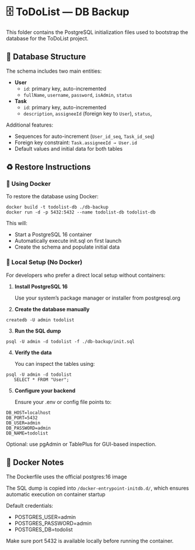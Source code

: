 # 🗄️ ToDoList — DB Backup

This folder contains the PostgreSQL initialization files used to bootstrap the database for the ToDoList project.

## 🧬 Database Structure

The schema includes two main entities:

- **User**
  - `id`: primary key, auto-incremented
  - `fullName`, `username`, `password`, `isAdmin`, `status`
- **Task**
  - `id`: primary key, auto-incremented
  - `description`, `assigneeId` (foreign key to `User`), `status`,

Additional features:

- Sequences for auto-increment (`User_id_seq`, `Task_id_seq`)
- Foreign key constraint: `Task.assigneeId → User.id`
- Default values and initial data for both tables

<a name="restore-instructions"></a>

## ♻️ Restore Instructions

### 🐳 Using Docker

To restore the database using Docker:

```
docker build -t todolist-db ./db-backup
docker run -d -p 5432:5432 --name todolist-db todolist-db
```

This will:

- Start a PostgreSQL 16 container
- Automatically execute init.sql on first launch
- Create the schema and populate initial data

### 🧪 Local Setup (No Docker)

For developers who prefer a direct local setup without containers:

1. **Install PostgreSQL 16**

   Use your system’s package manager or installer from postgresql.org

2. **Create the database manually**

```
createdb -U admin todolist
```

3. **Run the SQL dump**

```
psql -U admin -d todolist -f ./db-backup/init.sql
```

4. **Verify the data**

   You can inspect the tables using:

```
psql -U admin -d todolist
   SELECT * FROM "User";
```

5. **Configure your backend**

   Ensure your .env or config file points to:

```
DB_HOST=localhost
DB_PORT=5432
DB_USER=admin
DB_PASSWORD=admin
DB_NAME=todolist
```

Optional: use pgAdmin or TablePlus for GUI-based inspection.

## 🐳 Docker Notes

The Dockerfile uses the official postgres:16 image

The SQL dump is copied into `/docker-entrypoint-initdb.d/`, which ensures automatic execution on container startup

Default credentials:

- POSTGRES_USER=admin
- POSTGRES_PASSWORD=admin
- POSTGRES_DB=todolist

Make sure port 5432 is available locally before running the container.

